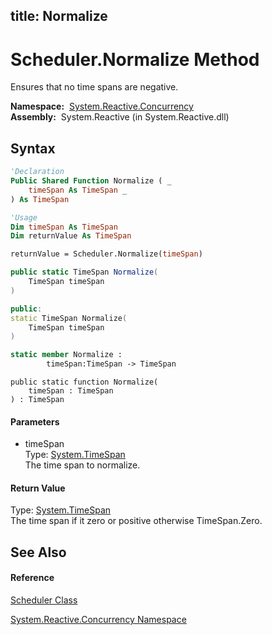 title: Normalize
---
# Scheduler.Normalize Method

Ensures that no time spans are negative.

**Namespace:**  [System.Reactive.Concurrency](System.Reactive.Concurrency/System.Reactive.Concurrency)  
**Assembly:**  System.Reactive (in System.Reactive.dll)

## Syntax

```vb
'Declaration
Public Shared Function Normalize ( _
    timeSpan As TimeSpan _
) As TimeSpan
```

```vb
'Usage
Dim timeSpan As TimeSpan
Dim returnValue As TimeSpan

returnValue = Scheduler.Normalize(timeSpan)
```

```csharp
public static TimeSpan Normalize(
    TimeSpan timeSpan
)
```

```c++
public:
static TimeSpan Normalize(
    TimeSpan timeSpan
)
```

```fsharp
static member Normalize : 
        timeSpan:TimeSpan -> TimeSpan 
```

```jscript
public static function Normalize(
    timeSpan : TimeSpan
) : TimeSpan
```

#### Parameters

- timeSpan  
  Type: [System.TimeSpan](https://msdn.microsoft.com/en-us/library/269ew577)  
  The time span to normalize.

#### Return Value

Type: [System.TimeSpan](https://msdn.microsoft.com/en-us/library/269ew577)  
The time span if it zero or positive otherwise TimeSpan.Zero.

## See Also

#### Reference

[Scheduler Class](Scheduler/Scheduler)

[System.Reactive.Concurrency Namespace](System.Reactive.Concurrency/System.Reactive.Concurrency)
